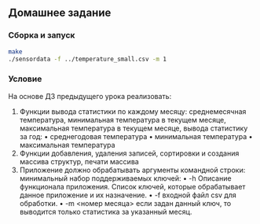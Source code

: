 ## Домашнее задание

### Сборка и запуск

```sh
make
./sensordata -f ../temperature_small.csv -m 1
```

### Условие

На основе ДЗ предыдущего урока реализовать:
1. Функции вывода статистики по каждому месяцу:  среднемесячная температура, минимальная температура в текущем месяце, максимальная температура в текущем месяце, вывода статистику за год: • среднегодовая температура • минимальная температура • максимальная температура
2. Функции добавления, удаления записей, сортировки и создания массива структур, печати массива
3. Приложение должно обрабатывать аргументы командной строки: минимальный набор поддерживаемых ключей: • -h Описание функционала приложения. Список ключей, которые обрабатывает данное приложение и их назначение. • -f входной файл csv для обработки. • -m <номер месяца> если задан данный ключ, то выводится только статистика за указанный месяц.
